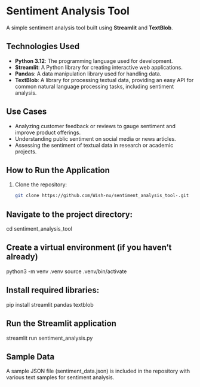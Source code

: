 # Sentiment Analysis Tool

A simple sentiment analysis tool built using **Streamlit** and **TextBlob**.

## Technologies Used
- **Python 3.12**: The programming language used for development.
- **Streamlit**: A Python library for creating interactive web applications.
- **Pandas**: A data manipulation library used for handling data.
- **TextBlob**: A library for processing textual data, providing an easy API for common natural language processing tasks, including sentiment analysis.

## Use Cases
- Analyzing customer feedback or reviews to gauge sentiment and improve product offerings.
- Understanding public sentiment on social media or news articles.
- Assessing the sentiment of textual data in research or academic projects.

## How to Run the Application
1. Clone the repository:
   ```bash
   git clone https://github.com/Wish-nu/sentiment_analysis_tool-.git
   
## Navigate to the project directory:
cd sentiment_analysis_tool

## Create a virtual environment (if you haven’t already)
python3 -m venv .venv
source .venv/bin/activate

## Install required libraries:
pip install streamlit pandas textblob

## Run the Streamlit application
streamlit run sentiment_analysis.py

## Sample Data
A sample JSON file (sentiment_data.json) is included in the repository with various text samples for sentiment analysis.



